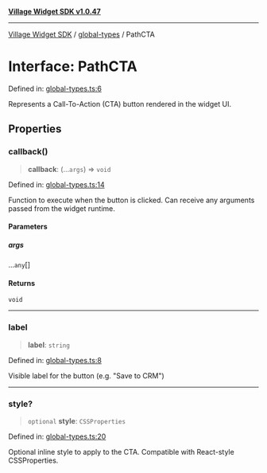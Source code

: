 [**Village Widget SDK v1.0.47**](../../README.md)

***

[Village Widget SDK](../../modules.md) / [global-types](../README.md) / PathCTA

# Interface: PathCTA

Defined in: [global-types.ts:6](https://github.com/VillageHQ/village-widget-sdk/blob/82bba2870810a013cfbc732565daf6ef26befe91/src/config/global-types.ts#L6)

Represents a Call-To-Action (CTA) button rendered in the widget UI.

## Properties

### callback()

> **callback**: (...`args`) => `void`

Defined in: [global-types.ts:14](https://github.com/VillageHQ/village-widget-sdk/blob/82bba2870810a013cfbc732565daf6ef26befe91/src/config/global-types.ts#L14)

Function to execute when the button is clicked.
Can receive any arguments passed from the widget runtime.

#### Parameters

##### args

...`any`[]

#### Returns

`void`

***

### label

> **label**: `string`

Defined in: [global-types.ts:8](https://github.com/VillageHQ/village-widget-sdk/blob/82bba2870810a013cfbc732565daf6ef26befe91/src/config/global-types.ts#L8)

Visible label for the button (e.g. "Save to CRM")

***

### style?

> `optional` **style**: `CSSProperties`

Defined in: [global-types.ts:20](https://github.com/VillageHQ/village-widget-sdk/blob/82bba2870810a013cfbc732565daf6ef26befe91/src/config/global-types.ts#L20)

Optional inline style to apply to the CTA.
Compatible with React-style CSSProperties.

